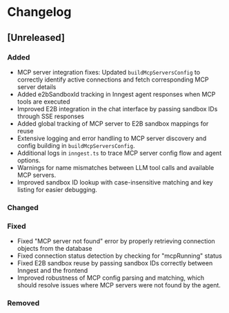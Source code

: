 # Changelog

## [Unreleased]

### Added
- MCP server integration fixes: Updated `buildMcpServersConfig` to correctly identify active connections and fetch corresponding MCP server details
- Added e2bSandboxId tracking in Inngest agent responses when MCP tools are executed
- Improved E2B integration in the chat interface by passing sandbox IDs through SSE responses
- Added global tracking of MCP server to E2B sandbox mappings for reuse
- Extensive logging and error handling to MCP server discovery and config building in `buildMcpServersConfig`.
- Additional logs in `inngest.ts` to trace MCP server config flow and agent options.
- Warnings for name mismatches between LLM tool calls and available MCP servers.
- Improved sandbox ID lookup with case-insensitive matching and key listing for easier debugging.

### Changed

### Fixed
- Fixed "MCP server not found" error by properly retrieving connection objects from the database
- Fixed connection status detection by checking for "mcpRunning" status
- Fixed E2B sandbox reuse by passing sandbox IDs correctly between Inngest and the frontend
- Improved robustness of MCP config parsing and matching, which should resolve issues where MCP servers were not found by the agent.

### Removed 